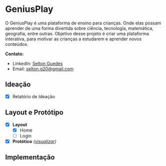 # GeniusPlay

O GeniusPlay é uma plataforma de ensino para crianças. Onde elas possam aprender de uma forma divertida sobre ciência, tecnologia, 
matemática, geografia, entre outras. 
Objetivo desse projeto é criar uma plataforma interativa, para motivar as crianças a estudarem e aprender novos conteúdos.

**Contato:**
  - LinkedIn: [Selton Guedes][LinkedIn]
  - Email: selton.g20@gmail.com

## Ideação
- [x] Relatório de Ideação
  
## Layout e Protótipo
  - [x] **Layout**
    - [x] Home
    - [ ] Login
  - [x] **Protótico** *([visualizar][AdobeXD-ProtLink])*
  
## Implementação



[LinkedIn]: https://www.linkedin.com/in/selton-guedes-57b628171/
[AdobeXD-ProtLink]: https://xd.adobe.com/view/ab1b1a97-4f96-47a9-b9d7-cf6cf7b25dad-fe48/
